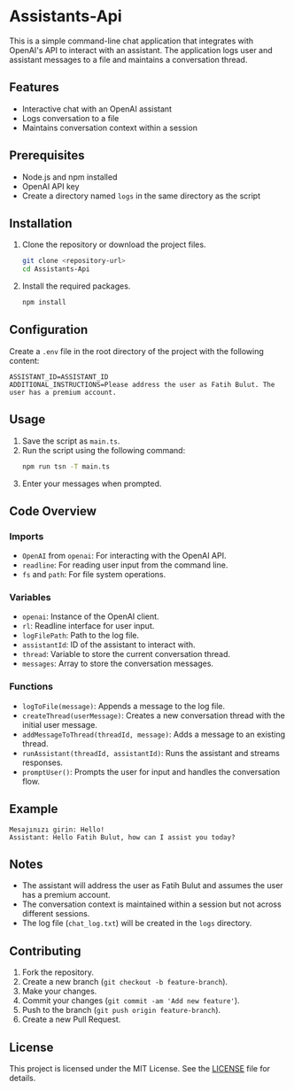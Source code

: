 
# Assistants-Api

This is a simple command-line chat application that integrates with OpenAI's API to interact with an assistant. The application logs user and assistant messages to a file and maintains a conversation thread.

## Features

- Interactive chat with an OpenAI assistant
- Logs conversation to a file
- Maintains conversation context within a session

## Prerequisites

- Node.js and npm installed
- OpenAI API key
- Create a directory named `logs` in the same directory as the script

## Installation

1. Clone the repository or download the project files.
    ```bash
    git clone <repository-url>
    cd Assistants-Api
    ```
2. Install the required packages.
    ```bash
    npm install
    ```

## Configuration

Create a `.env` file in the root directory of the project with the following content:

```plaintext
ASSISTANT_ID=ASSISTANT_ID
ADDITIONAL_INSTRUCTIONS=Please address the user as Fatih Bulut. The user has a premium account.
```

## Usage

1. Save the script as `main.ts`.
2. Run the script using the following command:
    ```bash
    npm run tsn -T main.ts
    ```
3. Enter your messages when prompted.

## Code Overview

### Imports

- `OpenAI` from `openai`: For interacting with the OpenAI API.
- `readline`: For reading user input from the command line.
- `fs` and `path`: For file system operations.

### Variables

- `openai`: Instance of the OpenAI client.
- `rl`: Readline interface for user input.
- `logFilePath`: Path to the log file.
- `assistantId`: ID of the assistant to interact with.
- `thread`: Variable to store the current conversation thread.
- `messages`: Array to store the conversation messages.

### Functions

- `logToFile(message)`: Appends a message to the log file.
- `createThread(userMessage)`: Creates a new conversation thread with the initial user message.
- `addMessageToThread(threadId, message)`: Adds a message to an existing thread.
- `runAssistant(threadId, assistantId)`: Runs the assistant and streams responses.
- `promptUser()`: Prompts the user for input and handles the conversation flow.

## Example

```plaintext
Mesajınızı girin: Hello!
Assistant: Hello Fatih Bulut, how can I assist you today?
```

## Notes

- The assistant will address the user as Fatih Bulut and assumes the user has a premium account.
- The conversation context is maintained within a session but not across different sessions.
- The log file (`chat_log.txt`) will be created in the `logs` directory.

## Contributing

1. Fork the repository.
2. Create a new branch (`git checkout -b feature-branch`).
3. Make your changes.
4. Commit your changes (`git commit -am 'Add new feature'`).
5. Push to the branch (`git push origin feature-branch`).
6. Create a new Pull Request.

## License

This project is licensed under the MIT License. See the [LICENSE](LICENSE) file for details.
